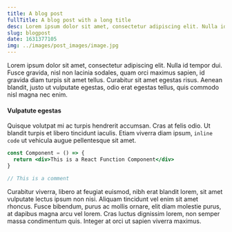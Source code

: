 ```yaml
---
title: A blog post
fullTitle: A blog post with a long title
desc: Lorem ipsum dolor sit amet, consectetur adipiscing elit. Nulla id tempor dui. Fusce gravida, nisl non lacinia sodales, quam orci maximus sapien, id gravida diam turpis sit amet tellus. Curabitur sit amet egestas risus.
slug: blogpost
date: 1631377105
img: ../images/post_images/image.jpg
---
```


Lorem ipsum dolor sit amet, consectetur adipiscing elit. Nulla id tempor dui. Fusce gravida, nisl non lacinia sodales, quam orci maximus sapien, id gravida diam turpis sit amet tellus.
Curabitur sit amet egestas risus. Aenean blandit, justo ut vulputate egestas, odio erat egestas tellus, quis commodo nisl magna nec enim.

#### Vulpatute egestas

Quisque volutpat mi ac turpis hendrerit accumsan. Cras at felis odio. Ut blandit turpis et libero tincidunt iaculis. Etiam viverra diam ipsum, `inline code` ut vehicula augue pellentesque sit amet.

```jsx
const Component = () => {
  return <div>This is a React Function Component</div>
}

// This is a comment
```

Curabitur viverra, libero at feugiat euismod, nibh erat blandit lorem, sit amet vulputate lectus ipsum non nisi. Aliquam tincidunt vel enim sit amet rhoncus. Fusce bibendum, purus ac mollis ornare, elit diam molestie purus, at dapibus magna arcu vel lorem. Cras luctus dignissim lorem, non semper massa condimentum quis. Integer at orci ut sapien viverra maximus.

